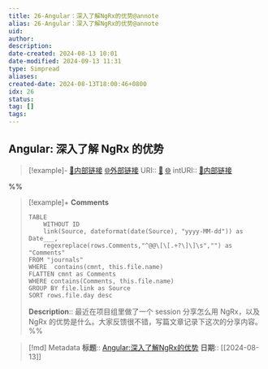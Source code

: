 ```yaml
---
title: 26-Angular：深入了解NgRx的优势@annote
alias: 26-Angular：深入了解NgRx的优势@annote
uid: 
author: 
description: 
date-created: 2024-08-13 10:01
date-modified: 2024-09-13 11:31
type: Simpread
aliases: 
created-date: 2024-08-13T18:00:46+0800
idx: 26
status: 
tag: []
tags: 
---
```


## Angular: 深入了解 NgRx 的优势

> [!example]- [🧷内部链接](<http://localhost:7026/unread/26>) [🌐外部链接](<https://limeii.github.io/2022/09/ngrx-introduction/>)
> URI:: [🧷](<http://localhost:7026/unread/26>) [🌐](<https://limeii.github.io/2022/09/ngrx-introduction/>)
> intURI:: [🧷内部链接](<http://localhost:7026/reading/26>)

%%

> [!example]+ **Comments**
>
> ```dataview
> TABLE 
>     WITHOUT ID
>     link(Source, dateformat(date(Source), "yyyy-MM-dd")) as Date___, 
>     regexreplace(rows.Comments,"^@@\[\[.+?\]\]\s","") as "Comments"
> FROM "journals"
> WHERE  contains(cmnt, this.file.name)
> FLATTEN cmnt as Comments
> WHERE contains(Comments, this.file.name)
> GROUP BY file.link as Source
> SORT rows.file.day desc
> ```
>  **Description**:: 最近在项目组里做了一个 session 分享怎么用 NgRx，以及 NgRx 的优势是什么。大家反馈很不错，写篇文章记录下这次的分享内容。
%%

> [!md] Metadata
> **标题**:: [Angular:深入了解NgRx的优势](https://limeii.github.io/2022/09/ngrx-introduction/)
> **日期**:: [[2024-08-13]]
